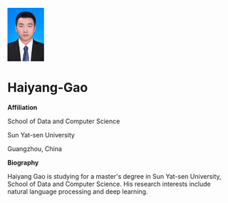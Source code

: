 ![](me.png)

# Haiyang-Gao

**Affiliation**

School of Data and Computer Science 

Sun Yat-sen University 

Guangzhou, China

**Biography**

Haiyang Gao is studying for a master's degree in Sun Yat-sen University, School of Data and Computer Science. His research interests include natural language processing and deep learning.
